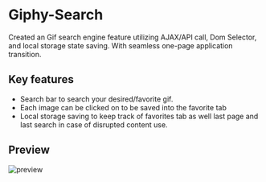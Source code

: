 # Giphy-Search
Created an Gif search engine feature utilizing AJAX/API call, Dom Selector, and local storage state saving.
With seamless one-page application transition.

## Key features
* Search bar to search your desired/favorite gif.
* Each image can be clicked on to be saved into the favorite tab
* Local storage saving to keep track of favorites tab as well last page and last search in case of disrupted content use.

## Preview

![preview](https://github.com/Knkjett/Giphy-Search/blob/master/preview/giphy.gif?raw=true)
